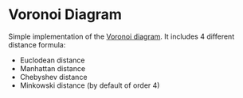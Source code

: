 # Voronoi Diagram

Simple implementation of the [Voronoi diagram](https://en.wikipedia.org/wiki/Voronoi_diagram).
It includes 4 different distance formula:
- Euclodean distance
- Manhattan distance
- Chebyshev distance
- Minkowski distance (by default of order 4)
